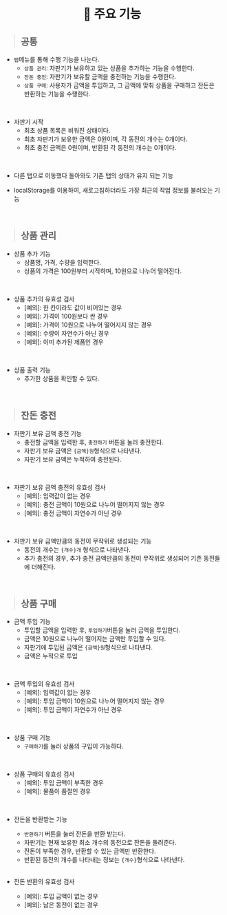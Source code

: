 <h1 align="middle">📌 주요 기능</h1>

> ## **공통**

- `탭`메뉴를 통해 수행 기능을 나눈다.
  - `상품 관리`: 자판기가 보유하고 있는 상품을 추가하는 기능을 수행한다.
  - `잔돈 충전`: 자판기가 보유할 금액을 충전하는 기능을 수행한다.
  - `상품 구매`: 사용자가 금액을 투입하고, 그 금액에 맞춰 상품을 구매하고 잔돈은 반환하는 기능을 수행한다.

<br>

- 자판기 시작
  - 최초 상품 목록은 비워진 상태이다.
  - 최초 자판기가 보유한 금액은 0원이며, 각 동전의 개수는 0개이다.
  - 최초 충전 금액은 0원이며, 반환된 각 동전의 개수는 0개이다.

<br>

- 다른 탭으로 이동했다 돌아와도 기존 탭의 상태가 유지 되는 기능

- localStorage를 이용하여, 새로고침하더라도 가장 최근의 작업 정보를 불러오는 기능

<br>

> ## **상품 관리**

- 상품 추가 기능
  - 상품명, 가격, 수량을 입력한다.
  - 상품의 가격은 100원부터 시작하며, 10원으로 나누어 떨어진다.

<br>

- 상품 추가의 유효성 검사
  - [예외]: 한 칸이라도 값이 비어있는 경우
  - [예외]: 가격이 100원보다 싼 경우
  - [예외]: 가격이 10원으로 나누어 떨어지지 않는 경우
  - [예외]: 수량이 자연수가 아닌 경우
  - [예외]: 이미 추가된 제품인 경우

<br>

- 상품 출력 기능
  - 추가한 상품을 확인할 수 있다.

<br>

> ## **잔돈 충전**

- 자판기 보유 금액 충전 기능
  - 충전할 금액을 입력한 후, `충전하기` 버튼을 눌러 충전한다.
  - 자판기 보유 금액은 `{금액}원`형식으로 나타낸다.
  - 자판기 보유 금액은 누적하여 충전된다.

<br>

- 자판기 보유 금액 충전의 유효성 검사
  - [예외]: 입력값이 없는 경우
  - [예외]: 충전 금액이 10원으로 나누어 떨어지지 않는 경우
  - [예외]: 충전 금액이 자연수가 아닌 경우

<br>

- 자판기 보유 금액만큼의 동전이 무작위로 생성되는 기능
  - 동전의 개수는 `{개수}개` 형식으로 나타낸다.
  - 추가 충전의 경우, 추가 충전 금액만큼의 동전이 무작위로 생성되어 기존 동전들에 더해진다.

<br>

> ## **상품 구매**

- 금액 투입 기능
  - 투입할 금액을 입력한 후, `투입하기`버튼을 눌러 금액을 투입한다.
  - 금액은 10원으로 나누어 떨어지는 금액만 투입할 수 있다.
  - 자판기에 투입된 금액은 `{금액}원`형식으로 나타낸다.
  - 금액은 누적으로 투입

<br>

- 금액 투입의 유효성 검사
  - [예외]: 입력값이 없는 경우
  - [예외]: 투입 금액이 10원으로 나누어 떨어지지 않는 경우
  - [예외]: 투입 금액이 자연수가 아닌 경우

<br>

- 상품 구매 기능
  - `구매하기`를 눌러 상품의 구입이 가능하다.

<br>

- 상품 구매의 유효성 검사
  - [예외]: 투입 금액이 부족한 경우
  - [예외]: 물품이 품절인 경우

<br>

- 잔돈을 반환받는 기능

  - `반환하기` 버튼을 눌러 잔돈을 반환 받는다.
  - 자판기는 현재 보유한 최소 개수의 동전으로 잔돈을 돌려준다.
  - 잔돈이 부족한 경우, 반환할 수 있는 금액만 반환한다.
  - 반환된 동전의 개수를 나타내는 정보는 `{개수}`형식으로 나타낸다.

  <br>

- 잔돈 반환의 유효성 검사
  - [예외]: 투입 금액이 없는 경우
  - [예외]: 남은 동전이 없는 경우
